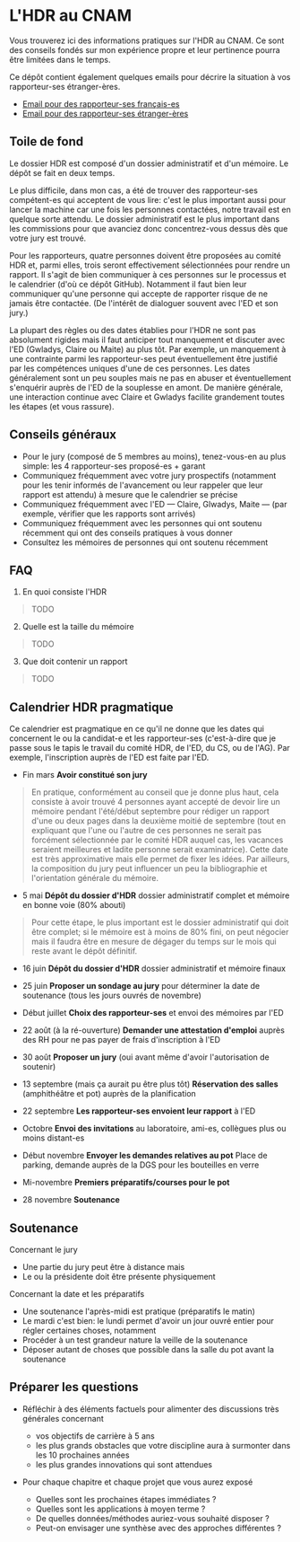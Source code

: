 # L'HDR au CNAM

Vous trouverez ici des informations pratiques sur l'HDR au CNAM.  Ce sont des conseils fondés sur mon expérience propre et leur pertinence pourra être limitées dans le temps.

Ce dépôt contient également quelques emails pour décrire la situation à vos rapporteur-ses étranger-ères.

* [Email pour des rapporteur-ses français-es](email_contact_rapp_fr.md)
* [Email pour des rapporteur-ses étranger-ères](email_contact_rapp_en.md)

## Toile de fond

Le dossier HDR est composé d'un dossier administratif et d'un mémoire.  Le dépôt se fait en deux temps.

Le plus difficile, dans mon cas, a été de trouver des rapporteur-ses compétent-es qui acceptent de vous lire: c'est le plus important aussi pour lancer la machine car une fois les personnes contactées, notre travail est en quelque sorte attendu.  Le dossier administratif est le plus important dans les commissions pour que avanciez donc concentrez-vous dessus dès que votre jury est trouvé.

Pour les rapporteurs, quatre personnes doivent être proposées au comité HDR et, parmi elles, trois seront effectivement sélectionnées pour rendre un rapport. Il s'agit de bien communiquer à ces personnes sur le processus et le calendrier (d'où ce dépôt GitHub).  Notamment il faut bien leur communiquer qu'une personne qui accepte de rapporter risque de ne jamais être contactée.  (De l'intérêt de dialoguer souvent avec l'ED et son jury.)

La plupart des règles ou des dates établies pour l'HDR ne sont pas absolument rigides mais il faut anticiper tout manquement et discuter avec l'ED (Gwladys, Claire ou Maite) au plus tôt.  Par exemple, un manquement à une contrainte parmi les rapporteur-ses peut éventuellement être justifié par les compétences uniques d'une de ces personnes. Les dates généralement sont un peu souples mais ne pas en abuser et éventuellement s'enquérir auprès de l'ED de la souplesse en amont.  De manière générale, une interaction continue avec Claire et Gwladys facilite grandement toutes les étapes (et vous rassure).

## Conseils généraux

* Pour le jury (composé de 5 membres au moins), tenez-vous-en au plus simple: les 4 rapporteur-ses proposé-es + garant
* Communiquez fréquemment avec votre jury prospectifs (notamment pour les tenir informés de l'avancement ou leur rappeler que leur rapport est attendu) à mesure que le calendrier se précise
* Communiquez fréquemment avec l'ED — Claire, Glwadys, Maite — (par exemple, vérifier que les rapports sont arrivés)
* Communiquez fréquemment avec les personnes qui ont soutenu récemment qui ont des conseils pratiques à vous donner
* Consultez les mémoires de personnes qui ont soutenu récemment

## FAQ

1. En quoi consiste l'HDR

> TODO

2. Quelle est la taille du mémoire

> TODO

3. Que doit contenir un rapport

> TODO
 
## Calendrier HDR pragmatique

Ce calendrier est pragmatique en ce qu'il ne donne que les dates qui concernent le ou la candidat-e et les rapporteur-ses (c'est-à-dire que je passe sous le tapis le travail du comité HDR, de l'ED, du CS, ou de l'AG).  Par exemple, l'inscription auprès de l'ED est faite par l'ED.

* Fin mars **Avoir constitué son jury**

> En pratique, conformément au conseil que je donne plus haut, cela consiste à avoir trouvé 4 personnes ayant accepté de devoir lire un mémoire pendant l'été/début septembre pour rédiger un rapport d'une ou deux pages dans la deuxième moitié de septembre (tout en expliquant que l'une ou l'autre de ces personnes ne serait pas forcément sélectionnée par le comité HDR auquel cas, les vacances seraient meilleures et ladite personne serait examinatrice). Cette date est très approximative mais elle permet de fixer les idées.  Par ailleurs, la composition du jury peut influencer un peu la bibliographie et l'orientation générale du mémoire.

* 5 mai **Dépôt du dossier d'HDR** dossier administratif complet et mémoire en bonne voie (80% abouti)

> Pour cette étape, le plus important est le dossier administratif qui doit être complet; si le mémoire est à moins de 80% fini, on peut négocier mais il faudra être en mesure de dégager du temps sur le mois qui reste avant le dépôt définitif.

* 16 juin **Dépôt du dossier d'HDR** dossier administratif et mémoire finaux

* 25 juin **Proposer un sondage au jury** pour déterminer la date de soutenance (tous les jours ouvrés de novembre)

* Début juillet **Choix des rapporteur-ses** et envoi des mémoires par l'ED

* 22 août (à la ré-ouverture) **Demander une attestation d'emploi** auprès des RH pour ne pas payer de frais d'inscription à l'ED

* 30 août **Proposer un jury** (oui avant même d'avoir l'autorisation de soutenir)

* 13 septembre (mais ça aurait pu être plus tôt) **Réservation des salles** (amphithéâtre et pot) auprès de la planification

* 22 septembre **Les rapporteur-ses envoient leur rapport** à l'ED

* Octobre **Envoi des invitations** au laboratoire, ami-es, collègues plus ou moins distant-es

* Début novembre **Envoyer les demandes relatives au pot** Place de parking, demande auprès de la DGS pour les bouteilles en verre

* Mi-novembre **Premiers préparatifs/courses pour le pot**

* 28 novembre **Soutenance**

## Soutenance

Concernant le jury

* Une partie du jury peut être à distance mais
* Le ou la présidente doit être présente physiquement

Concernant la date et les préparatifs

* Une soutenance l'après-midi est pratique (préparatifs le matin)
* Le mardi c'est bien: le lundi permet d'avoir un jour ouvré entier pour régler certaines choses, notamment
* Procéder à un test grandeur nature la veille de la soutenance
* Déposer autant de choses que possible dans la salle du pot avant la soutenance

## Préparer les questions

* Réfléchir à des éléments factuels pour alimenter des discussions très générales concernant

  * vos objectifs de carrière à 5 ans
  * les plus grands obstacles que votre discipline aura à surmonter dans les 10 prochaines années
  * les plus grandes innovations qui sont attendues

* Pour chaque chapitre et chaque projet que vous aurez exposé

  * Quelles sont les prochaines étapes immédiates ?
  * Quelles sont les applications à moyen terme ?
  * De quelles données/méthodes auriez-vous souhaité disposer ?
  * Peut-on envisager une synthèse avec des approches différentes ?
